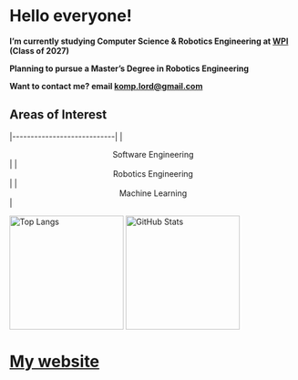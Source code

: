 # Hello everyone!

**I’m currently studying Computer Science & Robotics Engineering at [WPI](https://www.wpi.edu/) (Class of 2027)**

**Planning to pursue a Master’s Degree in Robotics Engineering**

**Want to contact me? email komp.lord@gmail.com**

## Areas of Interest          
|----------------------------|
| <div align = "center"> Software Engineering </div> |
| <div align = "center"> Robotics Engineering </div> |
| <div align = "center"> Machine Learning </div>     |

<p align="left">
  <img src="https://vercel-g-chists-projects.vercel.app/api/top-langs/?username=G-Chist&exclude_repo=vercel&theme=dark&langs_count=30&layout=compact&hide_forks=false" alt="Top Langs" height="200" style="vertical-align: middle;" />
  <img src="https://vercel-g-chists-projects.vercel.app/api?username=G-Chist&rank_icon=github&theme=dark" alt="GitHub Stats" height="200" style="vertical-align: middle;" />
</p>

# [My website](https://mshestopalov.pythonanywhere.com)

